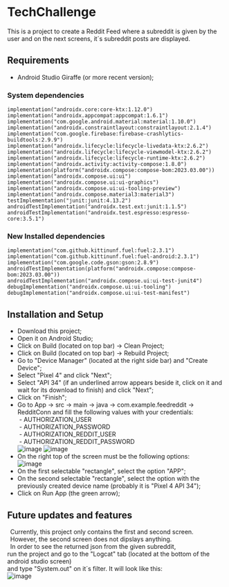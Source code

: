 # TechChallenge
This is a project to create a Reddit Feed where a subreddit is given by the user and on the next screens, it´s subreddit posts are displayed.

## Requirements

- Android Studio Giraffe (or more recent version);

### System dependencies
    implementation("androidx.core:core-ktx:1.12.0")
    implementation("androidx.appcompat:appcompat:1.6.1")
    implementation("com.google.android.material:material:1.10.0")
    implementation("androidx.constraintlayout:constraintlayout:2.1.4")
    implementation("com.google.firebase:firebase-crashlytics-buildtools:2.9.9")
    implementation("androidx.lifecycle:lifecycle-livedata-ktx:2.6.2")
    implementation("androidx.lifecycle:lifecycle-viewmodel-ktx:2.6.2")
    implementation("androidx.lifecycle:lifecycle-runtime-ktx:2.6.2")
    implementation("androidx.activity:activity-compose:1.8.0")
    implementation(platform("androidx.compose:compose-bom:2023.03.00"))
    implementation("androidx.compose.ui:ui")
    implementation("androidx.compose.ui:ui-graphics")
    implementation("androidx.compose.ui:ui-tooling-preview")
    implementation("androidx.compose.material3:material3")
    testImplementation("junit:junit:4.13.2")
    androidTestImplementation("androidx.test.ext:junit:1.1.5")
    androidTestImplementation("androidx.test.espresso:espresso-core:3.5.1")

### New Installed dependencies
    implementation("com.github.kittinunf.fuel:fuel:2.3.1")
    implementation("com.github.kittinunf.fuel:fuel-android:2.3.1")
    implementation("com.google.code.gson:gson:2.8.9")
    androidTestImplementation(platform("androidx.compose:compose-bom:2023.03.00"))
    androidTestImplementation("androidx.compose.ui:ui-test-junit4")
    debugImplementation("androidx.compose.ui:ui-tooling")
    debugImplementation("androidx.compose.ui:ui-test-manifest")

## Installation and Setup

- Download this project;
- Open it on Android Studio;
- Click on Build (located on top bar) -> Clean Project;
- Click on Build (located on top bar) -> Rebuild Project;
- Go to "Device Manager" (located at the right side bar) and "Create Device";
- Select "Pixel 4" and click "Next";
- Select "API 34" (if an underlined arrow appears beside it, click on it and wait for its download to finish) and click "Next";
- Click on "Finish";
- Go to App -> src -> main -> java -> com.example.feedreddit -> RedditConn and fill the following values with your credentials:\
      &nbsp;- AUTHORIZATION_USER\
      &nbsp;- AUTHORIZATION_PASSWORD\
      &nbsp;- AUTHORIZATION_REDDIT_USER\
      &nbsp;- AUTHORIZATION_REDDIT_PASSWORD\
  ![image](https://github.com/sasilvasilveira/TechChallenge/assets/50676787/f92494d7-6f6d-47df-8beb-804d3f96a87f)
  ![image](https://github.com/sasilvasilveira/TechChallenge/assets/50676787/c1d0cd13-cc86-4660-9b14-b1be07907095)
- On the right top of the screen must be the following options:\
  ![image](https://github.com/sasilvasilveira/TechChallenge/assets/50676787/3ea0b436-13ee-4dd5-9212-8c9bfb696311)
- On the first selectable "rectangle", select the option "APP";
- On the second selectable "rectangle", select the option with the previously created device name (probably it is "Pixel 4 API 34");
- Click on Run App (the green arrow);

## Future updates and features

&ensp;Currently, this project only contains the first and second screen.\
&ensp;However, the second screen does not dipslays anything.\
&ensp;In order to see the returned json from the given subreddit,\
run the project and go to the "Logcat" tab (located at the bottom of the android studio screen)\
and type "System.out" on it´s filter. It will look like this:\
![image](https://github.com/sasilvasilveira/TechChallenge/assets/50676787/f1a7d4ac-fa8b-4c2a-af63-808f55b57578)

